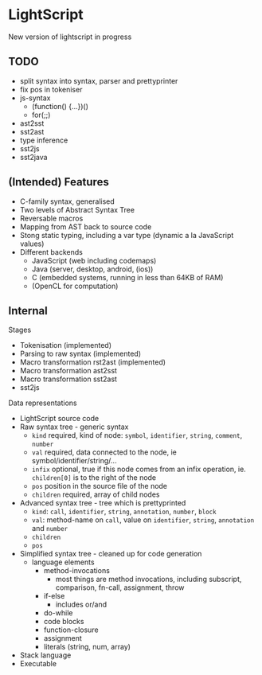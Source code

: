 # LightScript
New version of lightscript in progress

## TODO
- split syntax into syntax, parser and prettyprinter
- fix pos in tokeniser
- js-syntax
    - (function() {...})()
    - for(;;)
- ast2sst
- sst2ast
- type inference
- sst2js
- sst2java

## (Intended) Features

- C-family syntax, generalised
- Two levels of Abstract Syntax Tree
- Reversable macros
- Mapping from AST back to source code
- Stong static typing, including a var type (dynamic a la JavaScript values)
- Different backends
    - JavaScript (web including codemaps)
    - Java (server, desktop, android, (ios))
    - C (embedded systems, running in less than 64KB of RAM)
    - (OpenCL for computation)

## Internal

Stages
- Tokenisation (implemented)
- Parsing to raw syntax (implemented)
- Macro transformation rst2ast (implemented)
- Macro transformation ast2sst
- Macro transformation sst2ast
- sst2js

Data representations
- LightScript source code
- Raw syntax tree - generic syntax 
    - `kind` required, kind of node: `symbol`, `identifier`, `string`, `comment`, `number`
    - `val` required, data connected to the node, ie symbol/identifier/string/...
    - `infix` optional, true if this node comes from an infix operation, ie. `children[0]` is to the right of the node
    - `pos` position in the source file of the node
    - `children` required, array of child nodes
- Advanced syntax tree - tree which is prettyprinted
    - `kind`: `call`, `identifier`, `string`, `annotation`, `number`, `block`
    - `val`: method-name on `call`, value on `identifier`, `string`, `annotation` and `number`
    - `children`
    - `pos`
- Simplified syntax tree - cleaned up for code generation
    - language elements
        - method-invocations
            - most things are method invocations, including subscript, comparison, fn-call, assignment, throw
        - if-else
            - includes or/and
        - do-while
        - code blocks
        - function-closure
        - assignment
        - literals (string, num, array)
- Stack language
- Executable

